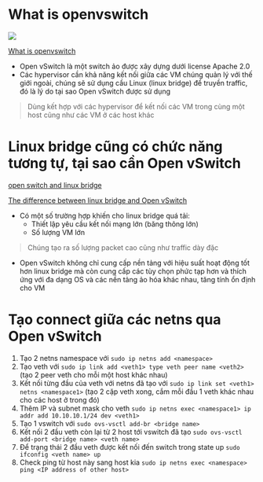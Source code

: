 # What is openvswitch

![](https://www.openvswitch.org/assets/featured-image.jpg)

[What is openvswitch](https://www.openvswitch.org/)

- Open vSwitch là một switch ảo được xây dựng dưới license Apache 2.0
- Các hypervisor cần khả năng kết nối giữa các VM chúng quản lý với thế giới ngoài, chúng sẽ sử dụng cầu Linux (linux bridge) để truyền traffic, đó là lý do tại sao Open vSwitch được sử dụng

> Dùng kết hợp với các hypervisor để kết nối các VM trong cùng một host cũng như các VM ở các host khác

# Linux bridge cũng có chức năng tương tự, tại sao cần Open vSwitch

[open switch and linux bridge](https://docs.openvswitch.org/en/latest/intro/why-ovs/)

[The difference between linux bridge and Open vSwitch](https://ioflood.com/blog/linux-bridge-vs-openvswitch-how-to-improve-virtualization-network-performance/)

- Có một số trường hợp khiến cho linux bridge quá tải: 
  - Thiết lập yêu cầu kết nối mạng lớn (băng thông lớn)
  - Số lượng VM lớn

> Chúng tạo ra số lượng packet cao cũng như traffic dày đặc

- Open vSwitch không chỉ cung cấp nền tảng với hiệu suất hoạt động tốt hơn linux bridge mà còn cung cấp các tùy chọn phức tạp hơn và thích ứng với đa dạng OS và các nền tảng ảo hóa khác nhau, tăng tính ổn định cho VM

# Tạo connect giữa các netns qua Open vSwitch
1. Tạo 2 netns namespace với `sudo ip netns add <namespace>`
2. Tạo veth với `sudo ip link add <veth1> type veth peer name <veth2>` (tạo 2 peer veth cho mỗi một host khác nhau)
3. Kết nối từng đầu của veth với netns đã tạo với `sudo ip link set <veth1> netns <namespace1>` (tạo 2 cặp veth xong, cắm mỗi đầu 1 veth khác nhau cho các host ở trong đó)
4. Thêm IP và subnet mask cho veth `sudo ip netns exec <namespace1> ip addr add 10.10.10.1/24 dev <veth1>`
5. Tạo 1 vswitch với `sudo ovs-vsctl add-br <bridge name>`
6. Kết nối 2 đầu veth còn lại từ 2 host tới vswitch đã tạo `sudo ovs-vsctl add-port <bridge name> <veth name>`
7. Để trạng thái 2 đầu veth được kết nối đến switch trong state up `sudo ifconfig <veth name> up`
8. Check ping từ host này sang host kia `sudo ip netns exec <namespace> ping <IP address of other host>`

